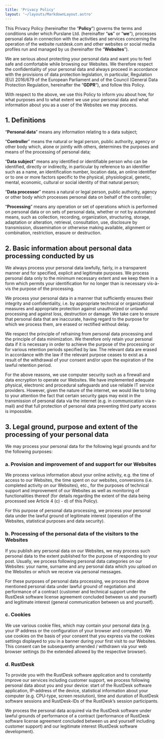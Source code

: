 ```yaml
---
title: 'Privacy Policy'
layout: '~/layouts/MarkdownLayout.astro'
---
```


This Privacy Policy (hereinafter the “**Policy**”) governs the terms and conditions under which Purslane Ltd. (hereinafter “**us**” or “**we**”), processes personal data in connection with the activities and services concerning the operation of the website rustdesk.com and other websites or social media profiles run and managed by us (hereinafter the “**Websites**”).

We are serious about protecting your personal data and want you to feel safe and comfortable while browsing our Websites. We therefore respect the confidentiality of your personal data and always proceed in accordance with the provisions of data protection legislation, in particular, Regulation (EU) 2016/679 of the European Parliament and of the Council (General Data Protection Regulation, hereinafter the “**GDPR**”), and follow this Policy.

With respect to the above, we use this Policy to inform you about how, for what purposes and to what extent we use your personal data and what information about you as a user of the Websites we may process.

## 1. Definitions
“**Personal data**” means any information relating to a data subject;

“**Controller**” means the natural or legal person, public authority, agency or other body which, alone or jointly with others, determines the purposes and means of the processing of personal data;

“**Data subject**” means any identified or identifiable person who can be identified, directly or indirectly, in particular by reference to an identifier such as a name, an identification number, location data, an online identifier or to one or more factors specific to the physical, physiological, genetic, mental, economic, cultural or social identity of that natural person;

“**Data processor**” means a natural or legal person, public authority, agency or other body which processes personal data on behalf of the controller;

“**Processing**” means any operation or set of operations which is performed on personal data or on sets of personal data, whether or not by automated means, such as collection, recording, organization, structuring, storage, adaptation or alteration, retrieval, consultation, use, disclosure by transmission, dissemination or otherwise making available, alignment or combination, restriction, erasure or destruction.

## 2. Basic information about personal data processing conducted by us
We always process your personal data lawfully, fairly, in a transparent manner and for specified, explicit and legitimate purposes. We process personal data only to the minimum necessary extent and we keep them in a form which permits your identification for no longer than is necessary vis-à-vis the purpose of the processing.

We process your personal data in a manner that sufficiently ensures their integrity and confidentiality, i.e. by appropriate technical or organizational measures and appropriate protection against unauthorized or unlawful processing and against loss, destruction or damage. We take care to ensure that personal data that are inaccurate, having regard to the purpose for which we process them, are erased or rectified without delay.

We respect the principle of refraining from personal data processing and the principle of data minimization. We therefore only retain your personal data if it is necessary in order to achieve the purpose of the processing or for various retention periods specified by law. The relevant data are erased in accordance with the law if the relevant purpose ceases to exist as a result of the withdrawal of your consent and/or upon the expiration of the lawful retention period.

For the above reasons, we use computer security such as a firewall and data encryption to operate our Websites. We have implemented adequate physical, electronic and procedural safeguards and use reliable IT service providers. However, given the nature of the internet, we would like to bring to your attention the fact that certain security gaps may exist in the transmission of personal data via the internet (e.g. in communication via e-mail) and that full protection of personal data preventing third party access is impossible.

## 3. Legal ground, purpose and extent of the processing of your personal data
We may process your personal data for the following legal grounds and for the following purposes:

### a. Provision and improvement of and support for our Websites
We process various information about your online activity, e.g. the time of access to our Websites, the time spent on our websites, conversions (i.e. completed activity on our Websites), etc., for the purposes of technical support and improvement of our Websites as well as monitoring of functionalities thereof (for details regarding the extent of the data being processed see Article 4 (c) - d) of this Policy).

For this purpose of personal data processing, we process your personal data under the lawful ground of legitimate interest (operation of the Websites, statistical purposes and data security).

### b. Processing of the personal data of the visitors to the Websites
If you publish any personal data on our Websites, we may process such personal data to the extent published for the purpose of responding to your post. Usually, we process following personal data categories on our Websites: your name, surname and any personal data which you upload on the Websites or which we receive via personal messages.

For these purposes of personal data processing, we process the above mentioned personal data under lawful ground of negotiation and performance of a contract (customer and technical support under the RustDesk software license agreement concluded between us and yourself) and legitimate interest (general communication between us and yourself).

### c. Cookies
We use various cookie files, which may contain your personal data (e.g. your IP address or the configuration of your browser and computer). We use cookies on the basis of your consent that you express via the cookies settings displayed to you in a banner during your first visit to our Websites. This consent can be subsequently amended / withdrawn via your web browser settings (to the extended allowed by the respective browser).

### d. RustDesk
To provide you with the RustDesk software application and to constantly improve our services including customer support, we process following personal data about you and your device: start of the RustDesk software application, IP-address of the device, statistical information about your computer (e.g. CPU-type, screen resolution), time and duration of RustDesk software sessions and RustDesk-IDs of the RustDesk’s session participants.

We process the personal data acquired via the RustDesk software under lawful grounds of performance of a contract (performance of RustDesk software license agreement concluded between us and yourself including customer support) and our legitimate interest (RustDesk software development).
